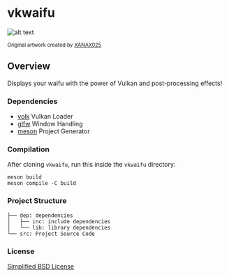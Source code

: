 # vkwaifu

![alt text](https://i.imgur.com/NtYtvkU.png)

<sub>Original artwork created by [XANAX025](https://twitter.com/XANAX025)</sub>

## Overview
Displays your waifu with the power of Vulkan and post-processing effects!

### Dependencies
- [volk](https://github.com/zeux/volk) Vulkan Loader
- [glfw](https://github.com/glfw/glfw) Window Handling
- [meson](https://mesonbuild.com/) Project Generator

### Compilation
After cloning ``vkwaifu``, run this inside the ``vkwaifu`` directory:
```
meson build
meson compile -C build
```

### Project Structure
```
├── dep: dependencies
│   ├── inc: include dependencies
│   └── lib: library dependencies
└── src: Project Source Code
```

### License
[Simplified BSD License](LICENSE)
